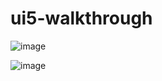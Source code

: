 # ui5-walkthrough

![image](https://github.com/aalpkilic/ui5-walkthrough/assets/140668696/f3f88eb4-8105-473c-abee-8d53b697988a)

![image](https://github.com/aalpkilic/ui5-walkthrough/assets/140668696/84dd7c75-4d4f-4ea5-bb15-17cb7d4c4c1a)
